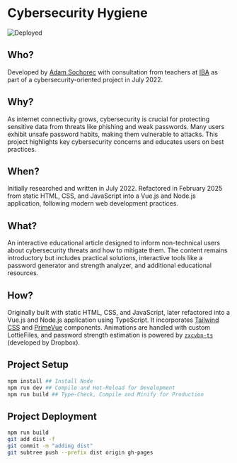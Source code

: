 # Cybersecurity Hygiene
![Deployed](https://img.shields.io/badge/status-deployed-brightgreen)

## Who?
Developed by [Adam Sochorec](https://www.linkedin.com/in/adamsochorec) with consultation from teachers at [IBA](https://www.iba.dk) as part of a cybersecurity-oriented project in July 2022.

## Why?
As internet connectivity grows, cybersecurity is crucial for protecting sensitive data from threats like phishing and weak passwords. Many users exhibit unsafe password habits, making them vulnerable to attacks. This project highlights key cybersecurity concerns and educates users on best practices.

## When?
Initially researched and written in July 2022. Refactored in February 2025 from static HTML, CSS, and JavaScript into a Vue.js and Node.js application, following modern web development practices.

## What?
An interactive educational article designed to inform non-technical users about cybersecurity threats and how to mitigate them. The content remains introductory but includes practical solutions, interactive tools like a password generator and strength analyzer, and additional educational resources.

## How?
Originally built with static HTML, CSS, and JavaScript, later refactored into a Vue.js and Node.js application using TypeScript. It incorporates [Tailwind CSS](https://tailwindcss.com) and [PrimeVue](https://www.primevue.org) components. Animations are handled with custom LottieFiles, and password strength estimation is powered by [`zxcvbn-ts`](https://zxcvbn-ts.github.io/zxcvbn/) (developed by Dropbox).


## Project Setup
```sh
npm install ## Install Node
npm run dev ## Compile and Hot-Reload for Development
npm run build ## Type-Check, Compile and Minify for Production
```
## Project Deployment
```sh
npm run build
git add dist -f
git commit -m "adding dist"
git subtree push --prefix dist origin gh-pages
```

